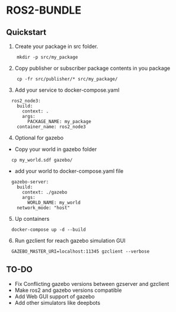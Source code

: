 # ROS2-BUNDLE


## Quickstart


1. Create your package in src folder.
```
    mkdir -p src/my_package
```

2. Copy publisher or subscriber package contents in you package
```
    cp -fr src/publisher/* src/my_package/
```

3. Add your service to docker-compose.yaml
```
  ros2_node3:
    build:
      context: .
      args:
        PACKAGE_NAME: my_package
    container_name: ros2_node3
```

4. Optional for gazebo 
* Copy your world in gazebo folder
```
  cp my_world.sdf gazebo/
```
* add your world to docker-compose.yaml file
```
  gazebo-server:
    build:
      context: ./gazebo
      args:
        WORLD_NAME: my_world      
    network_mode: "host"
```

5. Up containers
```
  docker-compose up -d --build
```

6. Run gzclient for reach gazebo simulation GUI
```
  GAZEBO_MASTER_URI=localhost:11345 gzclient --verbose
```


## TO-DO
* Fix Conflicting gazebo versions between gzserver and gzclient
* Make ros2 and gazebo versions compatible
* Add Web GUI support of gazebo
* Add other simulators like deepbots